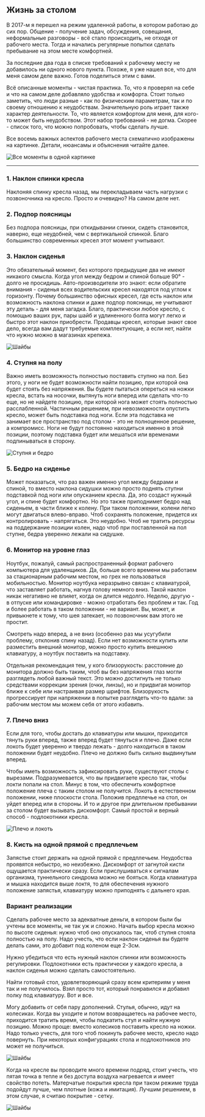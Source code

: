 ## Жизнь за столом

В 2017-м я перешел на режим удаленной работы, в котором работаю до сих пор. 
Общение - получение задач, обсуждения, совещания, неформальные разговоры - всё стало происходить, 
не отходя от рабочего места. Тогда и начались регулярные попытки сделать пребывание на этом месте комфортней.

За последние два года в списке требований к рабочему месту не добавилось ни одного нового пункта. 
Похоже, я уже нашел все, что для меня самом деле важно. Готов поделиться этим с вами.

Всё описанные моменты - чистая практика. 
То, что я проверял на себе и что на самом деле добавляло удобства и комфорта. 
Стоит только заметить, что люди разные - как по физическим параметрам, так и по своему отношению к неудобствам. 
Значительную роль играет также характер деятельности. 
То, что является комфортом для меня, для кого-то может быть неудобством. 
Этот набор требований - не догма. Скорее - список того, что можно попробовать, чтобы сделать лучше.

Все восемь важных аспектов рабочего места схематично изображены на картинке. Детали, нюансамы и
объяснения читайте далее.

![Все моменты в одной картинке](workplace/workplace0.jpg)


---

### 1. Наклон спинки кресла

Наклоняя спинку кресла назад, мы перекладываем часть нагрузки с позвоночника на кресло. 
Просто и очевидно? На самом деле нет. 

### 2. Подпор поясницы

Без подпора поясницы, при откидывании спинки, сидеть становится, наверно, еще неудобней,
чем с вертикальной спинкой. Благо большинство современных кресел этот момент учитывают.

### 3. Наклон сиденья

Это обязательный момент, без которого предыдущие два не имеют никакого смысла. 
Когда угол между бедром и спиной больше 90° - долго не просидишь.
Авто-производители это знают: если обратите внимания - сиденья всех водительских 
кресел находятся под углом к горизонту. 
Почему большинство офисных кресел, где есть наклон или возможность наклона спинки и даже подпор поясницы, 
не учитывают эту деталь - для меня загадка.
Благо, практически любое кресло, с помощью ваших рук, 
пары шайб и удлиненного болта могут легко и быстро этот наклон приобрести. 
Продавцы кресел, которые знают свое дело, всегда вам дадут требуемые комплектующие, 
а если нет, найти что нужно можно в магазинах крепежа.

![Шайбы](workplace/chair_1.jpg)

### 4. Ступня на полу

Важно иметь возможность полностью поставить ступню на пол. 
Без этого, у ноги не будет возможности найти позицию, 
при которой она будет стоять без напряжения. 
Вы будете пытаться опереться на ножки кресла, встать на носочки, 
вытянуть ноги вперед или сделать что-то еще, но не найдете позицию, 
при которой нога может стоять полностью расслабленной.
Частичным решением, при невозможности опустить кресло, может быть подставка под ноги. 
Если эта подставка не занимает все пространство под столом - это не полноценное решение,
а компромисс. Ноги не будут постоянно находиться именно в этой позиции, 
поэтому подставка будет или мешаться или временами подпинываться в сторону.

![Ступня и бедро](workplace/workplace1.jpg)
### 5. Бедро на сиденье

Может показаться, что раз важен именно угол между бедрами и спиной, 
то вместо наклона сидушки можно просто поднять ступни подставкой под ноги 
или опусканием кресла. 
Да, это создаст нужный угол, и спине будет комфортно. 
Но это также приподнимет бедро над сиденьем, в части ближе к колену. 
При таком положении, колени легко могут двигаться влево-вправо. 
Чтоб сохранять положение, придется их контролировать - напрягаться. Это неудобно.
Чтоб не тратить ресурсы на поддержание позиции колен, 
надо чтоб при поставленной на пол ступне, бедра уверенно лежали на сидушке. 

### 6. Монитор на уровне глаз

Ноутбук, пожалуй, самый распространенный формат рабочего компьютера для удаленщиков. 
Да, больше всего времени мы работаем за стационарным рабочим местом, 
но грех не пользоваться мобильностью. Монитор ноутбука неразрывно связан с клавиатурой, 
что заставляет работать, нагнув голову немного вниз. 
Такой наклон никак негативно не влияет, когда он длится недолго. 
Неделю, другую - в отпуске или командировке - можно отработать без проблем и так. 
Год и более работать в таком положении - не вариант. 
Вы, может, и привыкнете к тому, что шея затекает, но позвоночник вам этого не простит.

Смотреть надо вперед, а не вниз (особенно раз мы усугубили проблему, отклонив спину назад). 
Если нет возможности купить или разместить внешний монитор, можно просто купить 
внешнюю клавиатуру, а ноутбук поставить на подставку.

Отдельная рекомендация тем, у кого близорукость: расстояние до монитора должно быть 
таким, чтоб вы без напряжения глаз могли разглядеть любой важный текст. 
Это можно достигнуть не только средствами коррекции зрения (очки, линзы), 
но и придвигая монитор ближе к себе или настраивая размер шрифтов. 
Близорукость прогрессирует при напряжении в попытке разглядеть что-то вдали: 
за рабочим местом мы можем себя от этого избавить.

### 7. Плечо вниз

Если для того, чтобы достать до клавиатуры или мышки, приходится тянуть руки вперед, 
также вперед будет тянуться и плечо. Даже если локоть будет уверенно и 
твердо лежать - долго находиться в таком положении будет неудобно. 
Плечо не должно быть сильно выдвинутым вперед.

Чтобы иметь возможность зафиксировать руки, существуют столы с вырезами.
Подразумевается, что вы придвигаете кресло так, чтобы локти попали на стол. 
Минус в том, что обеспечить комфортное положение плеча с таким столом не получится. 
Локоть в естественном положении, ниже плоскости стола. 
Положив предплечье на стол, он уйдет вперед или в стороны. И то и другое при длительном
пребывании за столом будет вызывать дискомфорт.
Самый простой и верный способ - подлокотники кресла.

![Плечо и локоть](workplace/workplace2.jpg)

### 8. Кисть на одной прямой с предплечьем

Запястье стоит держать на одной прямой с предплечьем. 
Неудобства проявятся небыстро, но неизбежно. 
Дискомфорт от загнутой кисти ощущается практически сразу. 
Если прислушиваться к сигналам организма, туннельного синдрома можно не бояться.
Когда клавиатура и мышка находится выше локтя, 
то для обеспечения нужного положение запястья, 
клавиатуру можно приподнять с дальнего края.

### Вариант реализации

Сделать рабочее место за адекватные деньги, в котором были бы учтены все моменты, 
не так уж и сложно. Начать выбор кресла можно по высоте сиденья: 
нужно чтоб оно опускалось так, чтоб ступня стояла полностью на полу. 
Надо учесть, что если наклон сиденья вы будете делать сами, 
это добавит под коленом еще 2-3см. 

Нужно убедиться что есть нужный наклон спинки 
или возможность регулировки. Подлокотники есть практически у каждого кресла, 
а наклон сиденья можно сделать самостоятельно.

Найти готовый стол, удовлетворяющий сразу всем критериям у меня 
так и не получилось. Взял просто тот, который понравился и добавил 
полку под клавиатуру. Вот и все.


Могу добавить от себя пару дополнений. 
Стулья, обычно, идут на колесиках. Когда вы уходите и потом возвращаетесь на рабочее место, 
приходится тратить время, чтобы подкатить стул и найти нужную позицию. 
Можно проще: вместо колесиков поставить кресло на ножки. Надо только учесть, 
для того чтоб покинуть рабочее место, кресло надо повернуть. 
При некоторых конфигурациях стола и подлокотников это может не получиться.

![Шайбы](workplace/chair_3.jpg)

Когда на кресле вы проводите много времени подряд, стоит учесть, что пятая точка
в тепле и без доступа воздуха нагревается и имеет свойство потеть. Матерчатые
покрытия кресла при таком режиме труда подойдут лучше, чем плотные (кожа и имитация).
Лучшим решением, в этом случае, я считаю покрытие - сетку.

![Шайбы](workplace/chair_2.jpg)